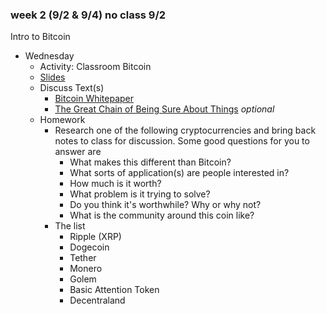 ### week 2 (9/2 & 9/4) no class 9/2

Intro to Bitcoin

+ Wednesday
  + Activity: Classroom Bitcoin
  + [Slides](https://docs.google.com/presentation/d/1leilxzE86ibeFyhK5EsRnaZPhfjVYkOwI6nNIzItoU0/edit?usp=sharing)
  + Discuss Text(s)
    + [Bitcoin Whitepaper](https://bitcoin.org/bitcoin.pdf)
    + [The Great Chain of Being Sure About Things](https://www.economist.com/briefing/2015/10/31/the-great-chain-of-being-sure-about-things) *optional*
  + Homework
    + Research one of the following cryptocurrencies and bring back notes to class for discussion. Some good questions for you to answer are
      + What makes this different than Bitcoin?
      + What sorts of application(s) are people interested in?
      + How much is it worth?
      + What problem is it trying to solve?
      + Do you think it's worthwhile? Why or why not?
      + What is the community around this coin like?
    + The list
      + Ripple (XRP)
      + Dogecoin
      + Tether
      + Monero
      + Golem
      + Basic Attention Token
      + Decentraland

